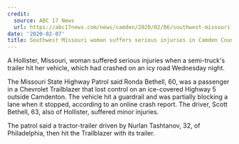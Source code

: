 ```yaml
---
credit:
  source: ABC 17 News
  url: https://abc17news.com/news/camden/2020/02/06/southwest-missouri-woman-suffers-serious-injuries-in-camden-county-crash/
date: '2020-02-07'
title: Southwest Missouri woman suffers serious injuries in Camden County crash
---
```

A Hollister, Missouri, woman suffered serious injuries when a semi-truck's trailer hit her vehicle, which had crashed on an icy road Wednesday night.

The Missouri State Highway Patrol said Ronda Bethell, 60, was a passenger in a Chevrolet Trailblazer that lost control on an ice-covered Highway 5 outside Camdenton. The vehicle hit a guardrail and was partially blocking a lane when it stopped, according to an online crash report. The driver, Scott Bethell, 63, also of Hollister, suffered minor injuries.

The patrol said a tractor-trailer driven by Nurlan Tashtanov, 32, of Philadelphia, then hit the Trailblazer with its trailer.
